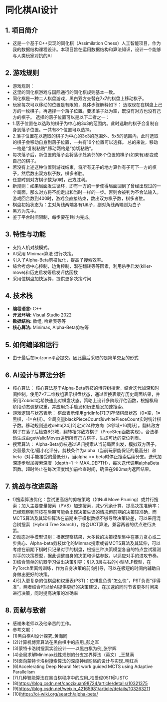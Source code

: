 # 同化棋AI设计

## 1. 项目简介

* 这是一个基于C++实现的同化棋（Assimilation Chess）人工智能项目，作为我的数据结构课程设计。本项目旨在运用数据结构和算法知识，设计一个能够与人类玩家对抗的AI

## 2. 游戏规则

* 游戏规则：
* 这里的同化棋游戏与国际通行的同化棋规则基本一致。
* 同化棋是一种二人棋盘游戏，黑白双方交替在7x7的棋盘上移动棋子。
* 玩家每次可以移动的位置是有限的，具体步骤解释如下：
选取现在在棋盘上己方的一枚棋子，再选择一个落子位置。要求落子处为空，既没有对方也没有己方的棋子。
选择的落子位置可以是以下二者之一：
* 1.落子位置在以选取的棋子为中心的3x3的范围内。此时选取的棋子会复制自身到落子位置。一共有8个位置可以选择。
* 2.落子位置在以选取的棋子为中心的3x3的范围外、5x5的范围内，此时选取的棋子会移动自身到落子位置，一共有16个位置可以选择。 总的来说，移动一格是“复制粘贴”,移动两格是“剪切粘贴”。
* 每次落子后，新位置的落子会将落子处紧邻的8个位置的棋子(如果有)都变成自己的棋子。
* 若没有上述这种位置则游戏结束，将所有无子的地方算作有子可下一方的棋子，然后数出双方棋子数，棋多者胜。
* 任意时刻对方棋子数为0时，己方胜利。
* 新规则：如果局面发生循环，即有一方的一步使得局面回到了曾经出现过的一个局面，那么对方将不能走出和当时一样的一步。否则会被判为不合法输入。游戏回合数到400时，游戏会直接结束，数出双方棋子数，棋多者胜。
* 棋盘初始状态为：主对角线两端各有1黑子，副对角线两端则为白子
* 黑方为先手。
* 鉴于平台时间限制，每步要在1秒内完成。

## 3. 特性与功能

*   支持人机对战模式。
*   AI采用 Minimax算法 进行决策。
*   引入了Alpha-Beta剪枝优化，提高了搜索效率。
*   综合考虑中心控制，边角控制，潜在翻转等等因素，利用杀手启发(killer-move)和历史启发等启发评估函数
*  采用位棋盘加快运算，提供更多决策时间


## 4. 技术栈

*   **编程语言:** C++
*   **开发环境:** Visual Studio 2022
*   **数据结构:** 数组, 哈希表等等
*   **核心算法:** Minimax, Alpha-Beta剪枝等

## 5. 如何编译和运行

* 由于最后在botzone平台提交，因此最后采取的是简单交互的形式


## 6. AI设计与算法分析

* 核心算法：
	核心算法基于Alpha-Beta剪枝的博弈树搜索，结合迭代加深和时间控制。使用7×7二维数组表示棋盘状态，通过置换表缓存历史局面结果，并采用Zobrist哈希快速比对棋盘状态。策略上设计多阶段评估函数，根据棋局阶段动态调整权重，并应用杀手启发和历史启发加速搜索。
* 游戏逻辑与状态表示：
	棋盘表示使用gridInfo[7][7]存储棋盘状态（0=空，1=黑棋，-1=白棋）。全局变量blackPieceCount和whitePieceCount实时统计棋子数。移动规则通过delta[24][2]定义24种方向（8邻域+16跳跃）。翻转敌方棋子在落子后检查8邻域，翻转相邻敌方棋子（ProcStep函数实现）。合法移动生成由getValidMoves遍历所有己方棋子，生成可达的空位列表。
* 搜索算法：
	Alpha-Beta剪枝通过递归搜索从当前局面出发，模拟双方落子，交替最大化/最小化评分。剪枝条件为alpha（当前玩家能保证的最高分）和beta（对手能接受的最低分），当alpha >= beta时停止搜索后续分支。迭代加深逐步增加搜索深度（depth=1 → MAX_DEPTH），每次迭代调用alphaBeta函数。超时终止在每次深度增加前检查时间，确保在980ms内返回结果。

## 7. 挑战与改进思路

* 1)搜索算法优化：尝试更高级的剪枝策略（如Null Move Pruning）或并行搜索；加入主要变量搜索（PVS）加速搜索，减少冗余计算，提高决策准确率；已经观察到剪枝在后期可能会出现决策失误的情况但前期的决策较准确，而MCTS算法及其延伸算法在前期由于模拟数据不够导致决策较差，可以采用混合树搜索（Hybrid Tree Search），结合UCT算法，兼容两者的优点进行决策。
* 2)动态对手模型识别：根据观察结果，大多数的决策模型集中在暴力贪心或二步贪心、Alpha-beta剪枝优化的Minmax搜索或者MCTS算法及其延伸，可以考虑在前期下棋时只记录对手的棋盘，根据三种决策模型各自的特点尝试猜测对手的决策模型，据此调整自身的决策和评估参数，以适应对手的进攻节奏。
* 3)结合简单的机器学习做出决策引导：引入3层左右的小型MLP模型，在PyTorch里离线训练，作为自身决策的前向引导，可以在极短的时间内辅助自身做出更好的决策。
* 4)引入更复杂的位棋盘和权重表(PST)：位棋盘负责“怎么快”，PST负责“评得准”，两者结合可以给AI提供更好的决策建议，在加速的同时节省更多时间来进行决策，同时提高决策的准确率

## 8. 贡献与致谢

*   感谢朱老师以及他辛苦的工作。
*  参考文献：
* (1)黑白棋AI设计探究_黄海同
* (2)计算机博弈算法在黑白棋中的应用_彭之军
* (3)蒙特卡洛树搜索实验设计——以黑白棋为例_张宇辉
* (4)全局求解Minimax线性规划的分支定界算法（英文）_王慧满
* (5)面向蒙特卡洛树搜索算法的深度神经网络的设计与实现_明红兵
* (6)Accelerating Deep Neural Net work guided MCTS using Adaptive Parallelism
* (7)几种智能算法在黑白棋程序中的应用_柏爱俊0511@USTC
* (8)https://blog.csdn.net/caozixuan98724/article/details/10321375
* (9)https://blog.csdn.net/weixin_42165981/article/details/103263211
* (10)https://oi-wiki.org/search/alpha-beta/
